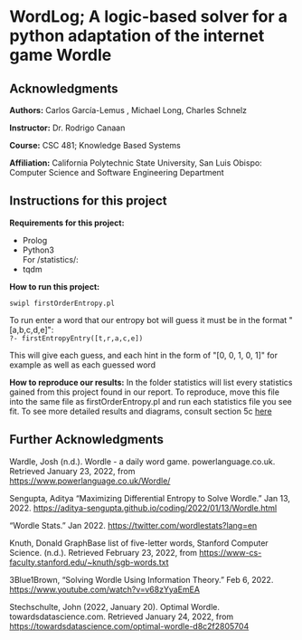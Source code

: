 # WordLog; A logic-based solver for a python adaptation of the internet game Wordle
## Acknowledgments

**Authors:** Carlos García-Lemus , Michael Long, Charles Schnelz

**Instructor:** Dr. Rodrigo Canaan

**Course:** CSC 481; Knowledge Based Systems


**Affiliation:** California Polytechnic State University, San Luis Obispo:
                 Computer Science and Software Engineering Department

## Instructions for this project
**Requirements for this project:**  
- Prolog
- Python3  
For /statistics/:  
- tqdm



**How to run this project:**

`swipl firstOrderEntropy.pl`  
  
To run enter a word that our entropy bot will guess it must be in the format "[a,b,c,d,e]":  
`?- firstEntropyEntry([t,r,a,c,e])`  

This will give each guess, and each hint in the form of "[0, 0, 1, 0, 1]" for example as well as each guessed word  




**How to reproduce our results:**
In the folder statistics will list every statistics gained from this project found in our report. To reproduce, move this file into the same file as firstOrderEntropy.pl and run each statistics file you see fit.
To see more detailed results and diagrams, consult section 5c [here](https://docs.google.com/document/d/17zcva0blP_qaeTDRjn1T9nG3R9FT3QFr/edit?usp=sharing&ouid=108228719403900494481&rtpof=true&sd=true)


## Further Acknowledgments        

Wardle, Josh (n.d.). Wordle - a daily word game. powerlanguage.co.uk. Retrieved January 23, 2022, from
  https://www.powerlanguage.co.uk/Wordle/ 

Sengupta, Aditya “Maximizing Differential Entropy to Solve Wordle.” Jan 13, 2022. 
  https://aditya-sengupta.github.io/coding/2022/01/13/Wordle.html   

“Wordle Stats.”  Jan 2022. https://twitter.com/wordlestats?lang=en 

Knuth, Donald GraphBase list of five-letter words, Stanford Computer Science. (n.d.). Retrieved February 23, 2022, from
  https://www-cs-faculty.stanford.edu/~knuth/sgb-words.txt 
  
3Blue1Brown, “Solving Wordle Using Information Theory.” Feb 6, 2022. https://www.youtube.com/watch?v=v68zYyaEmEA 

Stechschulte, John (2022, January 20). Optimal Wordle. towardsdatascience.com. 
  Retrieved January 24, 2022, from https://towardsdatascience.com/optimal-wordle-d8c2f2805704
